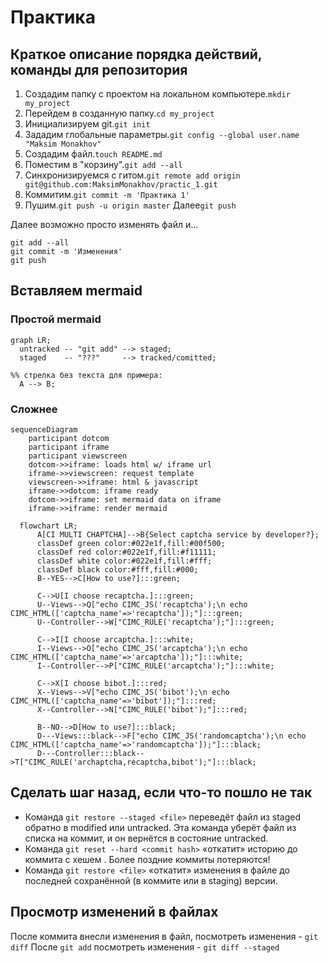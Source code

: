 # Практика

## Краткое описание порядка действий, команды для репозитория

1. Создадим папку с проектом на локальном компьютере.```mkdir my_project```
2. Перейдем в созданную папку.```cd my_project```
3. Инициализируем git.```git init```
4. Зададим глобальные параметры.```git config --global user.name "Maksim Monakhov"```
5. Создадим файл.```touch README.md```
6. Поместим в "корзину".```git add --all```
7. Синхронизируемся с гитом.```git remote add origin git@github.com:MaksimMonakhov/practic_1.git```
8. Коммитим.```git commit -m 'Практика 1'```
8. Пушим.```git push -u origin master```
   Далее```git push```

Далее возможно просто изменять файл и...
```
git add --all
git commit -m 'Изменения'
git push
```

## Вставляем mermaid

### Простой mermaid

```mermaid
graph LR;
  untracked -- "git add" --> staged;
  staged    -- "???"     --> tracked/comitted;

%% стрелка без текста для примера: 
  A --> B;
``` 

### Сложнее

```mermaid
sequenceDiagram
    participant dotcom
    participant iframe
    participant viewscreen
    dotcom->>iframe: loads html w/ iframe url
    iframe->>viewscreen: request template
    viewscreen->>iframe: html & javascript
    iframe->>dotcom: iframe ready
    dotcom->>iframe: set mermaid data on iframe
    iframe->>iframe: render mermaid
```

```mermaid
  flowchart LR;
      A[CI MULTI CHAPTCHA]-->B{Select captcha service by developer?};
      classDef green color:#022e1f,fill:#00f500;
      classDef red color:#022e1f,fill:#f11111;
      classDef white color:#022e1f,fill:#fff;
      classDef black color:#fff,fill:#000;
      B--YES-->C[How to use?]:::green;
      
      C-->U[I choose recaptcha.]:::green;
      U--Views-->Q["echo CIMC_JS('recaptcha');\n echo CIMC_HTML(['captcha_name'=>'recaptcha']);"]:::green;
      U--Controller-->W["CIMC_RULE('recaptcha');"]:::green;
      
      C-->I[I choose arcaptcha.]:::white;
      I--Views-->O["echo CIMC_JS('arcaptcha');\n echo CIMC_HTML(['captcha_name'=>'arcaptcha']);"]:::white;
      I--Controller-->P["CIMC_RULE('arcaptcha');"]:::white;
      
      C-->X[I choose bibot.]:::red;
      X--Views-->V["echo CIMC_JS('bibot');\n echo CIMC_HTML(['captcha_name'=>'bibot']);"]:::red;
      X--Controller-->N["CIMC_RULE('bibot');"]:::red;
      
      B--NO-->D[How to use?]:::black;
      D---Views:::black-->F["echo CIMC_JS('randomcaptcha');\n echo CIMC_HTML(['captcha_name'=>'randomcaptcha']);"]:::black; 
      D---Controller:::black-->T["CIMC_RULE('archaptcha,recaptcha,bibot');"]:::black;
```

## Сделать шаг назад, если что-то пошло не так

- Команда ```git restore --staged <file>``` переведёт файл из staged обратно в modified или untracked. Эта команда уберёт файл из списка на коммит, и он вернётся в состояние  untracked.
- Команда ```git reset --hard <commit hash>``` «откатит» историю до коммита с хешем <hash>. Более поздние коммиты потеряются!
- Команда ```git restore <file>``` «откатит» изменения в файле до последней сохранённой (в коммите или в staging) версии.

## Просмотр изменений в файлах

После коммита внесли изменения в файл, посмотреть изменения - ```git diff```
После ```git add``` посмотреть изменения - ```git diff --staged```